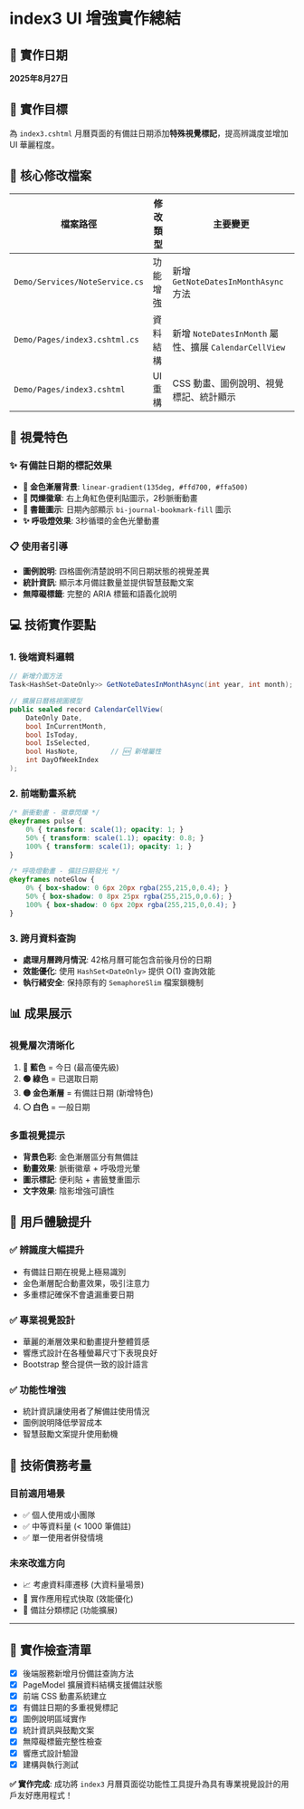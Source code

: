 # index3 UI 增強實作總結

## 📅 實作日期
**2025年8月27日**

## 🎯 實作目標
為 `index3.cshtml` 月曆頁面的有備註日期添加**特殊視覺標記**，提高辨識度並增加 UI 華麗程度。

## 🔧 核心修改檔案

| 檔案路徑 | 修改類型 | 主要變更 |
|---------|----------|----------|
| `Demo/Services/NoteService.cs` | 功能增強 | 新增 `GetNoteDatesInMonthAsync` 方法 |
| `Demo/Pages/index3.cshtml.cs` | 資料結構 | 新增 `NoteDatesInMonth` 屬性、擴展 `CalendarCellView` |
| `Demo/Pages/index3.cshtml` | UI 重構 | CSS 動畫、圖例說明、視覺標記、統計顯示 |

## 🎨 視覺特色

### ✨ 有備註日期的標記效果
- **🌟 金色漸層背景**: `linear-gradient(135deg, #ffd700, #ffa500)`
- **🔴 閃爍徽章**: 右上角紅色便利貼圖示，2秒脈衝動畫
- **📖 書籤圖示**: 日期內部顯示 `bi-journal-bookmark-fill` 圖示
- **✨ 呼吸燈效果**: 3秒循環的金色光暈動畫

### 📋 使用者引導
- **圖例說明**: 四格圖例清楚說明不同日期狀態的視覺差異
- **統計資訊**: 顯示本月備註數量並提供智慧鼓勵文案
- **無障礙標籤**: 完整的 ARIA 標籤和語義化說明

## 💻 技術實作要點

### 1. 後端資料邏輯
```csharp
// 新增介面方法
Task<HashSet<DateOnly>> GetNoteDatesInMonthAsync(int year, int month);

// 擴展日曆格視圖模型
public sealed record CalendarCellView(
    DateOnly Date,
    bool InCurrentMonth,
    bool IsToday,
    bool IsSelected,
    bool HasNote,        // 🆕 新增屬性
    int DayOfWeekIndex
);
```

### 2. 前端動畫系統
```css
/* 脈衝動畫 - 徽章閃爍 */
@keyframes pulse {
    0% { transform: scale(1); opacity: 1; }
    50% { transform: scale(1.1); opacity: 0.8; }
    100% { transform: scale(1); opacity: 1; }
}

/* 呼吸燈動畫 - 備註日期發光 */
@keyframes noteGlow {
    0% { box-shadow: 0 6px 20px rgba(255,215,0,0.4); }
    50% { box-shadow: 0 8px 25px rgba(255,215,0,0.6); }
    100% { box-shadow: 0 6px 20px rgba(255,215,0,0.4); }
}
```

### 3. 跨月資料查詢
- **處理月曆跨月情況**: 42格月曆可能包含前後月份的日期
- **效能優化**: 使用 `HashSet<DateOnly>` 提供 O(1) 查詢效能
- **執行緒安全**: 保持原有的 `SemaphoreSlim` 檔案鎖機制

## 📊 成果展示

### 視覺層次清晰化
1. **🔵 藍色** = 今日 (最高優先級)
2. **🟢 綠色** = 已選取日期
3. **🟡 金色漸層** = 有備註日期 (新增特色)
4. **⚪ 白色** = 一般日期

### 多重視覺提示
- **背景色彩**: 金色漸層區分有無備註
- **動畫效果**: 脈衝徽章 + 呼吸燈光暈
- **圖示標記**: 便利貼 + 書籤雙重圖示
- **文字效果**: 陰影增強可讀性

## 🎯 用戶體驗提升

### ✅ 辨識度大幅提升
- 有備註日期在視覺上極易識別
- 金色漸層配合動畫效果，吸引注意力
- 多重標記確保不會遺漏重要日期

### ✅ 專業視覺設計
- 華麗的漸層效果和動畫提升整體質感
- 響應式設計在各種螢幕尺寸下表現良好
- Bootstrap 整合提供一致的設計語言

### ✅ 功能性增強
- 統計資訊讓使用者了解備註使用情況
- 圖例說明降低學習成本
- 智慧鼓勵文案提升使用動機

## 🔮 技術債務考量

### 目前適用場景
- ✅ 個人使用或小團隊
- ✅ 中等資料量 (< 1000 筆備註)
- ✅ 單一使用者併發情境

### 未來改進方向
- 📈 考慮資料庫遷移 (大資料量場景)
- 🚀 實作應用程式快取 (效能優化)
- 🎨 備註分類標記 (功能擴展)

---

## 📝 實作檢查清單

- [x] 後端服務新增月份備註查詢方法
- [x] PageModel 擴展資料結構支援備註狀態
- [x] 前端 CSS 動畫系統建立
- [x] 有備註日期的多重視覺標記
- [x] 圖例說明區域實作
- [x] 統計資訊與鼓勵文案
- [x] 無障礙標籤完整性檢查
- [x] 響應式設計驗證
- [x] 建構與執行測試

**✅ 實作完成**: 成功將 `index3` 月曆頁面從功能性工具提升為具有專業視覺設計的用戶友好應用程式！
